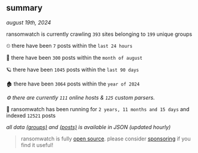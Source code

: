 
## summary
_august 19th, 2024_

ransomwatch is currently crawling `393` sites belonging to `199` unique groups

⏲ there have been `7` posts within the `last 24 hours`

🦈 there have been `300` posts within the `month of august`

🪐 there have been `1045` posts within the `last 90 days`

🏚 there have been `3064` posts within the `year of 2024`

_⚙️ there are currently `111` online hosts & `125` custom parsers._

🦕 ransomwatch has been running for `2 years, 11 months and 15 days` and indexed `12521` posts

_all data  [(groups)](http://ransomwhat.telemetry.ltd/groups) and [(posts)](http://ransomwhat.telemetry.ltd/posts) is available in JSON (updated hourly)_

> ransomwatch is fully [open source](https://github.com/joshhighet/ransomwatch#ransomwatch--). please consider [sponsoring](https://github.com/sponsors/joshhighet) if you find it useful!
